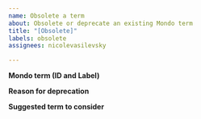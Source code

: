 ```yaml
---
name: Obsolete a term
about: Obsolete or deprecate an existing Mondo term
title: "[Obsolete]"
labels: obsolete
assignees: nicolevasilevsky

---
```


**Mondo term (ID and Label)**


**Reason for deprecation**


**Suggested term to consider**
